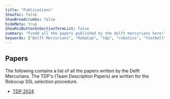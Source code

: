 ```yaml
---
title: "Publications"
ShowToc: false
ShowBreadcrumbs: false
hideMeta: true
ShowRssButtonInSectionTermList: false
summary: "Findd all the papers published by the delft mercurians here!"
keywords: ["Delft Mercurians", "RoboCup", "tdp", "robotics", "football", "publications"]
---
```


## Papers
The following contains a list of all the papers written by the Delft Mercurians. The TDP's (Team Description Papers) are written for the Robocup SSL selection procedure.

<ul>
    <li> <a href="/documents/TDP_2024.pdf" target="_blank">TDP 2024</a> </li>
</ul>

